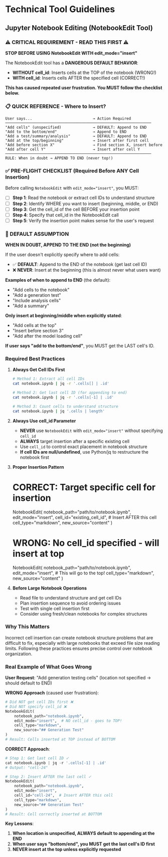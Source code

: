 # Technical Tool Guidelines
## Jupyter Notebook Editing (NotebookEdit Tool)

### ⚠️ CRITICAL REQUIREMENT - READ THIS FIRST ⚠️
**STOP BEFORE USING NotebookEdit WITH edit_mode="insert"**

The NotebookEdit tool has a **DANGEROUS DEFAULT BEHAVIOR**:
- **WITHOUT cell_id**: Inserts cells at the TOP of the notebook (WRONG!)
- **WITH cell_id**: Inserts cells AFTER the specified cell (CORRECT!)

**This has caused repeated user frustration. You MUST follow the checklist below.**

### 📋 QUICK REFERENCE - Where to Insert?
```
User says...                           → Action Required
─────────────────────────────────────────────────────────────────
"Add cells" (unspecified)              → DEFAULT: Append to END
"Add to the bottom/end"                → Append to END
"Add a test/summary/analysis"          → DEFAULT: Append to END
"Add at the top/beginning"             → Insert after first cell
"Add before section X"                 → Find section X, insert before
"Add after cell Y"                     → Insert after cell Y
─────────────────────────────────────────────────────────────────
RULE: When in doubt → APPEND TO END (never top!)
```

### ✅ PRE-FLIGHT CHECKLIST (Required Before ANY Cell Insertion)
Before calling `NotebookEdit` with `edit_mode="insert"`, you MUST:

- [ ] **Step 1**: Read the notebook or extract cell IDs to understand structure
- [ ] **Step 2**: Identify WHERE you want to insert (beginning, middle, or END)
- [ ] **Step 3**: Get the cell_id of the cell BEFORE your insertion point
- [ ] **Step 4**: Specify that cell_id in the NotebookEdit call
- [ ] **Step 5**: Verify the insertion point makes sense for the user's request

### 🎯 DEFAULT ASSUMPTION
**WHEN IN DOUBT, APPEND TO THE END (not the beginning)**

If the user doesn't explicitly specify where to add cells:
- ✅ **DEFAULT**: Append to the END of the notebook (get last cell ID)
- ❌ **NEVER**: Insert at the beginning (this is almost never what users want)

**Examples of when to append to END** (the default):
- "Add cells to the notebook"
- "Add a generation test"
- "Include analysis cells"
- "Add a summary"

**Only insert at beginning/middle when explicitly stated**:
- "Add cells at the top"
- "Insert before section 3"
- "Add after the model loading cell"

**If user says "add to the bottom/end"**, you MUST get the LAST cell's ID.

### Required Best Practices
1. **Always Get Cell IDs First**
   ```bash
   # Method 1: Extract all cell IDs
   cat notebook.ipynb | jq -r '.cells[] | .id'

   # Method 2: Get last cell ID (for appending to end)
   cat notebook.ipynb | jq -r '.cells[-1] | .id'

   # Method 3: Count cells to understand structure
   cat notebook.ipynb | jq '.cells | length'
   ```

2. **Always Use cell_id Parameter**

   * **NEVER** use `NotebookEdit` with `edit_mode="insert"` without specifying `cell_id`
   * **ALWAYS** target insertion after a specific existing cell
   * Use `cell_id` to control exact placement in notebook structure
   * **If cell IDs are null/undefined**, use Python/jq to restructure the notebook first
3. **Proper Insertion Pattern**
   # CORRECT: Target specific cell for insertion
   NotebookEdit(
       notebook_path="path/to/notebook.ipynb",
       edit_mode="insert", 
       cell_id="existing_cell_id",  # Insert AFTER this cell
       cell_type="markdown",
       new_source="content"
   )
   
   # WRONG: No cell_id specified - will insert at top
   NotebookEdit(
       notebook_path="path/to/notebook.ipynb", 
       edit_mode="insert",  # This will go to the top!
       cell_type="markdown",
       new_source="content"
   )
4. **Before Large Notebook Operations**
   
   * Read file to understand structure and get cell IDs
   * Plan insertion sequence to avoid ordering issues
   * Test with single cell insertion first
   * Consider using fresh/clean notebooks for complex structures

### Why This Matters
Incorrect cell insertion can create notebook structure problems that are difficult to fix, especially with large notebooks that exceed file size reading limits. Following these practices ensures precise control over notebook organization.

### Real Example of What Goes Wrong
**User Request**: "Add generation testing cells" (location not specified → should default to END)

**WRONG Approach** (caused user frustration):
```python
# Did NOT get cell IDs first ❌
# Did NOT specify cell_id ❌
NotebookEdit(
    notebook_path="notebook.ipynb",
    edit_mode="insert",  # NO cell_id - goes to TOP!
    cell_type="markdown",
    new_source="## Generation Test"
)
# Result: Cells inserted at TOP instead of BOTTOM
```

**CORRECT Approach**:
```python
# Step 1: Get last cell ID ✓
cat notebook.ipynb | jq -r '.cells[-1] | .id'
# Output: "cell-24"

# Step 2: Insert AFTER the last cell ✓
NotebookEdit(
    notebook_path="notebook.ipynb",
    edit_mode="insert",
    cell_id="cell-24",  # Insert AFTER this cell
    cell_type="markdown",
    new_source="## Generation Test"
)
# Result: Cell correctly inserted at BOTTOM
```

**Key Lessons**:
1. **When location is unspecified, ALWAYS default to appending at the END**
2. **When user says "bottom/end", you MUST get the last cell's ID first**
3. **NEVER insert at the top unless explicitly requested**